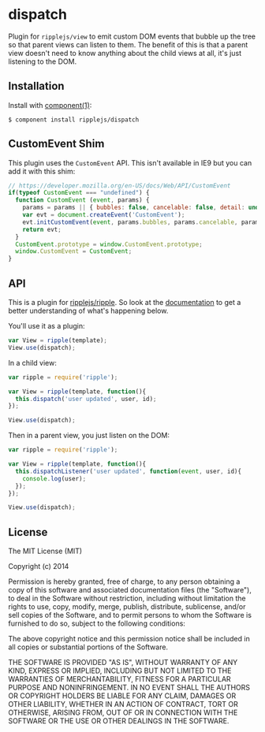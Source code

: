 # dispatch

  Plugin for `ripplejs/view` to emit custom DOM events that bubble up
  the tree so that parent views can listen to them. The benefit of this
  is that a parent view doesn't need to know anything about the child
  views at all, it's just listening to the DOM.

## Installation

  Install with [component(1)](http://component.io):

    $ component install ripplejs/dispatch

## CustomEvent Shim

This plugin uses the `CustomEvent` API. This isn't available in IE9
but you can add it with this shim:

```js
// https://developer.mozilla.org/en-US/docs/Web/API/CustomEvent
if(typeof CustomEvent === "undefined") {
  function CustomEvent (event, params) {
    params = params || { bubbles: false, cancelable: false, detail: undefined };
    var evt = document.createEvent('CustomEvent');
    evt.initCustomEvent(event, params.bubbles, params.cancelable, params.detail);
    return evt;
  }
  CustomEvent.prototype = window.CustomEvent.prototype;
  window.CustomEvent = CustomEvent;
}
```

## API

This is a plugin for [ripplejs/ripple](https://github.com/ripplejs/ripple). So look at
the [documentation](https://github.com/ripplejs/ripple) to get a better understanding of what's happening below.

You'll use it as a plugin:

```js
var View = ripple(template);
View.use(dispatch);
```

In a child view:

```js
var ripple = require('ripple');

var View = ripple(template, function(){
  this.dispatch('user updated', user, id);
});

View.use(dispatch);
```

Then in a parent view, you just listen on the DOM:

```js
var ripple = require('ripple');

var View = ripple(template, function(){
  this.dispatchListener('user updated', function(event, user, id){
    console.log(user);
  });
});

View.use(dispatch);
```

## License

  The MIT License (MIT)

  Copyright (c) 2014 <copyright holders>

  Permission is hereby granted, free of charge, to any person obtaining a copy
  of this software and associated documentation files (the "Software"), to deal
  in the Software without restriction, including without limitation the rights
  to use, copy, modify, merge, publish, distribute, sublicense, and/or sell
  copies of the Software, and to permit persons to whom the Software is
  furnished to do so, subject to the following conditions:

  The above copyright notice and this permission notice shall be included in
  all copies or substantial portions of the Software.

  THE SOFTWARE IS PROVIDED "AS IS", WITHOUT WARRANTY OF ANY KIND, EXPRESS OR
  IMPLIED, INCLUDING BUT NOT LIMITED TO THE WARRANTIES OF MERCHANTABILITY,
  FITNESS FOR A PARTICULAR PURPOSE AND NONINFRINGEMENT. IN NO EVENT SHALL THE
  AUTHORS OR COPYRIGHT HOLDERS BE LIABLE FOR ANY CLAIM, DAMAGES OR OTHER
  LIABILITY, WHETHER IN AN ACTION OF CONTRACT, TORT OR OTHERWISE, ARISING FROM,
  OUT OF OR IN CONNECTION WITH THE SOFTWARE OR THE USE OR OTHER DEALINGS IN
  THE SOFTWARE.
